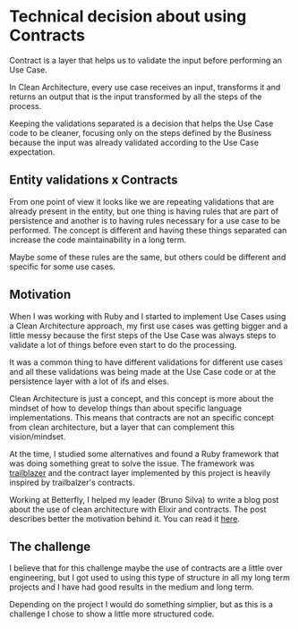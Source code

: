 # Technical decision about using Contracts

Contract is a layer that helps us to validate the input before performing an Use Case.

In Clean Architecture, every use case receives an input, transforms it and returns an output that is the input transformed by all the steps of the process.

Keeping the validations separated is a decision that helps the Use Case code to be cleaner, focusing only on the steps defined by the Business because the input was already validated according to the Use Case expectation.

## Entity validations x Contracts

From one point of view it looks like we are repeating validations that are already present in the entity, but one thing is having rules that are part of persistence and another is to having rules necessary for a use case to be performed. The concept is different and having these things separated can increase the code maintainability in a long term.

Maybe some of these rules are the same, but others could be different and specific for some use cases.

## Motivation

When I was working with Ruby and I started to implement Use Cases using a Clean Architecture approach, my first use cases was getting bigger and a little messy because the first steps of the Use Case was always steps to validate a lot of things before even start to do the processing.

It was a common thing to have different validations for different use cases and all these validations was being made at the Use Case code or at the persistence layer with a lot of ifs and elses.

Clean Architecture is just a concept, and this concept is more about the mindset of how to develop things than about specific language implementations. This means that contracts are not an specific concept from clean architecture, but a layer that can complement this vision/mindset.

At the time, I studied some alternatives and found a Ruby framework that was doing something great to solve the issue. The framework was [trailblazer](https://github.com/trailblazer/trailblazer) and the contract layer implemented by this project is heavily inspired by trailbalzer's contracts.

Working at Betterfly, I helped my leader (Bruno Silva) to write a blog post about the use of clean architecture with Elixir and contracts. The post describes better the motivation behind it. You can read it [here](https://medium.com/betterfly-tech/clean-architecture-input-validation-with-elixir-b1a076210942).

## The challenge

I believe that for this challenge maybe the use of contracts are a little over engineering, but I got used to using this type of structure in all my long term projects and I have had good results in the medium and long term.

Depending on the project I would do something simplier, but as this is a challenge I chose to show a little more structured code.
